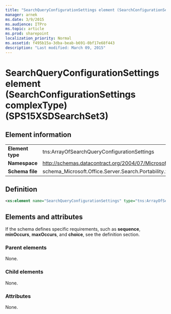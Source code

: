 ```yaml
---
title: "SearchQueryConfigurationSettings element (SearchConfigurationSettings complexType) (SPS15XSDSearchSet3)"
manager: arnek
ms.date: 3/9/2015
ms.audience: ITPro
ms.topic: article
ms.prod: sharepoint
localization_priority: Normal
ms.assetid: f495b15a-3dba-beab-b691-0bf17e68f443
description: "Last modified: March 09, 2015"
---
```


# SearchQueryConfigurationSettings element (SearchConfigurationSettings complexType) (SPS15XSDSearchSet3)

 
  
## Element information

|||
|:-----|:-----|
|**Element type** <br/> |tns:ArrayOfSearchQueryConfigurationSettings  <br/> |
|**Namespace** <br/> |http://schemas.datacontract.org/2004/07/Microsoft.Office.Server.Search.Portability  <br/> |
|**Schema file** <br/> |schema_Microsoft.Office.Server.Search.Portability.xsd  <br/> |
   
## Definition

```XML
<xs:element name="SearchQueryConfigurationSettings" type="tns:ArrayOfSearchQueryConfigurationSettings" minOccurs="0"></xs:element>

```

## Elements and attributes

If the schema defines specific requirements, such as **sequence**, **minOccurs**, **maxOccurs**, and **choice**, see the definition section. 
  
### Parent elements

None.
  
### Child elements

None.
  
### Attributes

None.
  

